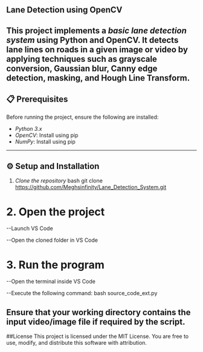 ## Lane Detection using OpenCV

This project implements a *basic lane detection system* using Python and OpenCV. It detects lane lines on roads in a given image or video by applying techniques such as grayscale conversion, Gaussian blur, Canny edge detection, masking, and Hough Line Transform.
--
## 📋 Prerequisites

Before running the project, ensure the following are installed:

- *Python 3.x*
- *OpenCV*: Install using pip  
- *NumPy*: Install using pip

---

## ⚙ Setup and Installation

1. *Clone the repository*
 bash
 git clone https://github.com/Meghsinfinity/Lane_Detection_System.git

# 2. Open the project

--Launch VS Code

--Open the cloned folder in VS Code

# 3. Run the program

--Open the terminal inside VS Code

--Execute the following command:
bash 
 source_code_ext.py

Ensure that your working directory contains the input video/image file if required by the script.
--
 ##License
This project is licensed under the MIT License.
You are free to use, modify, and distribute this software with attribution.
